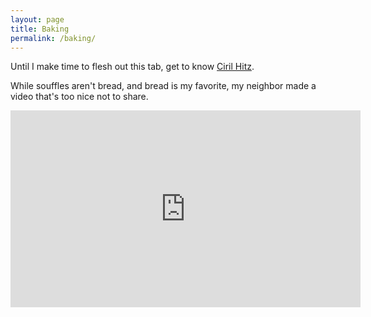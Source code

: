 ```yaml
---
layout: page
title: Baking
permalink: /baking/
---
```


Until I make time to flesh out this tab, get to know [Ciril Hitz][].

[Ciril Hitz]: http://breadhitz.com/books.html

While souffles aren't bread, and bread is my favorite, my neighbor made a video that's too nice not to share. 

<iframe width="560" height="315" src="https://www.youtube.com/embed/0WA_DJJSUfM" frameborder="0" allowfullscreen></iframe>
